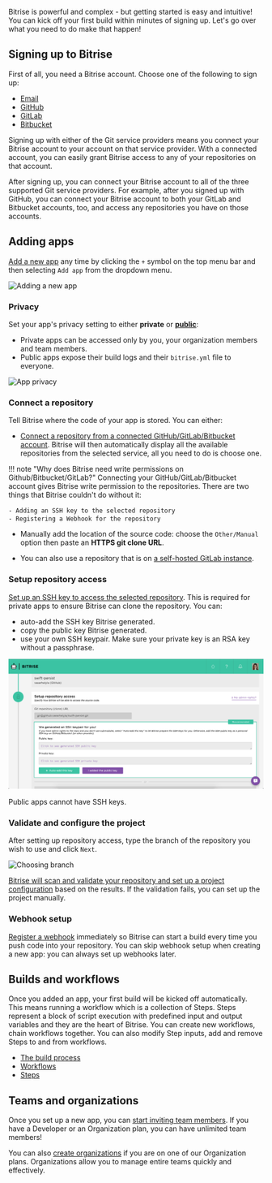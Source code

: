 Bitrise is powerful and complex - but getting started is easy and intuitive! You can kick off your first build within minutes of signing up. Let's go over what you need to do make that happen!

## Signing up to Bitrise

First of all, you need a Bitrise account. Choose one of the following to sign up:

- [Email](/getting-started/signing-up/signing-up-with-email)
- [GitHub](/getting-started/signing-up/signing-up-with-github)
- [GitLab](/getting-started/signing-up/signing-up-with-gitlab)
- [Bitbucket](/getting-started/signing-up/signing-up-with-bitbucket)

Signing up with either of the Git service providers means you connect your Bitrise account to your account on that service provider. With a connected account, you can easily grant Bitrise access to any of your repositories on that account.

After signing up, you can connect your Bitrise account to all of the three supported Git service providers. For example, after you signed up with GitHub, you can connect your Bitrise account to both your GitLab and Bitbucket accounts, too, and access any repositories you have on those accounts.

## Adding apps

[Add a new app](/getting-started/adding-a-new-app/) any time by clicking the `+` symbol on the top menu bar and then selecting `Add app` from the dropdown menu.

![Adding a new app](/img/adding-a-new-app/add_new_app.png)

### Privacy

Set your app's privacy setting to either __private__ or [__public__](/getting-started/adding-a-new-app/public-apps):

- Private apps can be accessed only by you, your organization members and team members.
- Public apps expose their build logs and their `bitrise.yml` file to everyone.

![App privacy](/img/adding-a-new-app/app-privacy.png)

### Connect a repository

Tell Bitrise where the code of your app is stored. You can either:

- [Connect a repository from a connected GitHub/GitLab/Bitbucket account](/getting-started/adding-a-new-app/connecting-a-repository). Bitrise will then automatically display all the available repositories from the selected service, all you need to do is choose one.

!!! note "Why does Bitrise need write permissions on Github/Bitbucket/GitLab?"
    Connecting your GitHub/GitLab/Bitbucket account gives Bitrise write permission to the repositories. There are two things that Bitrise couldn't do without it:

    - Adding an SSH key to the selected repository
    - Registering a Webhook for the repository

- Manually add the location of the source code: choose the `Other/Manual` option then paste an __HTTPS git clone URL__.

- You can also use a repository that is on [a self-hosted GitLab instance](getting-started/adding-a-new-app/self-hosted-gitlab).

### Setup repository access

[Set up an SSH key to access the selected repository](/getting-started/adding-a-new-app/setting-up-ssh-keys/). This is required for private apps to ensure Bitrise can clone the repository. You can:

- auto-add the SSH key Bitrise generated.
- copy the public key Bitrise generated.
- use your own SSH keypair. Make sure your private key is an RSA key without a passphrase.

![Screenshot](/img/adding-a-new-app/bitrise_auto_add_ssh_key.png)

Public apps cannot have SSH keys.

### Validate and configure the project

After setting up repository access, type the branch of the repository you wish to use and click `Next`.

![Choosing branch](/img/adding-a-new-app/choose-branch.png)

[Bitrise will scan and validate your repository and set up a project configuration](/getting-started/adding-a-new-app/setting-up-configuration) based on the results. If the validation fails, you can set up the project manually.

### Webhook setup

[Register a webhook](/webhooks) immediately so Bitrise can start a build every time you push code into your repository. You can skip webhook setup when creating a new app: you can always set up webhooks later.

## Builds and workflows

Once you added an app, your first build will be kicked off automatically. This means running a workflow which is a collection of Steps. Steps represent a block of script execution with predefined input and output variables and they are the heart of Bitrise. You can create new workflows, chain workflows together. You can also modify Step inputs, add and remove Steps to and from workflows.

- [The build process](/getting-started/builds-and-workflows)
- [Workflows](/getting-started/getting-started-workflows)
- [Steps](/getting-started/getting-started-steps)

## Teams and organizations

Once you set up a new app, you can [start inviting team members](/team-management/adding-a-new-team-member). If you have a Developer or an Organization plan, you can have unlimited team members!

You can also [create organizations](/team-management/creating-org) if you are on one of our Organization plans. Organizations allow you to manage entire teams quickly and effectively.
